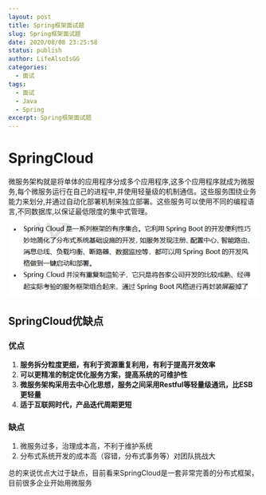 ```yaml
---
layout: post
title: Spring框架面试题
slug: Spring框架面试题
date: 2020/08/08 23:25:58
status: publish
author: LifeAlsoIsGG
categories: 
  - 面试
tags: 
  - 面试
  - Java
  - Spring
excerpt: Spring框架面试题
---
```






# SpringCloud

​		微服务架构就是将单体的应用程序分成多个应用程序,这多个应用程序就成为微服务,每个微服务运行在自己的进程中,并使用轻量级的机制通信。这些服务围绕业务能力来划分,并通过自动化部署机制来独立部署。这些服务可以使用不同的编程语言,不同数据库,以保证最低限度的集中式管理。

  

![](images/Spring面试/SpringCloud是什么.jpg)



## SpringCloud优缺点



### 优点



1. **服务拆分粒度更细，有利于资源重复利用，有利于提高开发效率**
2. **可以更精准的制定优化服务方案，提高系统的可维护性**
3. **微服务架构采用去中心化思想，服务之间采用Restful等轻量级通讯，比ESB更轻量**
4. **适于互联网时代，产品迭代周期更短**



### 缺点

1. 微服务过多，治理成本高，不利于维护系统
2. 分布式系统开发的成本高（容错，分布式事务等）对团队挑战大



总的来说优点大过于缺点，目前看来SpringCloud是一套非常完善的分布式框架，目前很多企业开始用微服务